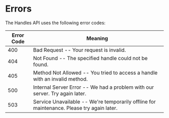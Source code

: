 # Errors

The Handles API uses the following error codes:


Error Code | Meaning
---------- | -------
400 | Bad Request -- Your request is invalid.
404 | Not Found -- The specified handle could not be found.
405 | Method Not Allowed -- You tried to access a handle with an invalid method.
500 | Internal Server Error -- We had a problem with our server. Try again later.
503 | Service Unavailable -- We're temporarily offline for maintenance. Please try again later.
